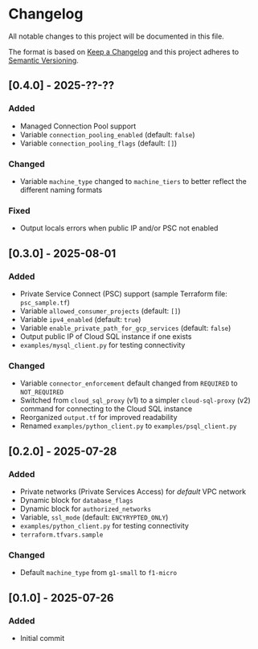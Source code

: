 # Changelog
All notable changes to this project will be documented in this file.

The format is based on [Keep a Changelog](http://keepachangelog.com/en/1.0.0/)
and this project adheres to [Semantic Versioning](http://semver.org/spec/v2.0.0.html).


## [0.4.0] - 2025-??-??
### Added
- Managed Connection Pool support
- Variable `connection_pooling_enabled` (default: `false`)
- Variable `connection_pooling_flags` (default: `[]`)
### Changed
- Variable `machine_type` changed to `machine_tiers` to better reflect the different naming formats
### Fixed
- Output locals errors when public IP and/or PSC not enabled

## [0.3.0] - 2025-08-01
### Added
- Private Service Connect (PSC) support (sample Terraform file: `psc_sample.tf`)
- Variable `allowed_consumer_projects` (default: `[]`)
- Variable `ipv4_enabled` (default: `true`)
- Variable `enable_private_path_for_gcp_services` (default: `false`)
- Output public IP of Cloud SQL instance if one exists
- `examples/mysql_client.py` for testing connectivity
### Changed
- Variable `connector_enforcement` default changed from `REQUIRED` to `NOT_REQUIRED`
- Switched from `cloud_sql_proxy` (v1) to a simpler `cloud-sql-proxy` (v2) command for connecting to the Cloud SQL instance
- Reorganized `output.tf` for improved readability
- Renamed `examples/python_client.py` to `examples/psql_client.py`

## [0.2.0] - 2025-07-28
### Added
- Private networks (Private Services Access) for *default* VPC network
- Dynamic block for `database_flags`
- Dynamic block for `authorized_networks`
- Variable, `ssl_mode` (default: `ENCYRYPTED_ONLY`)
- `examples/python_client.py` for testing connectivity
- `terraform.tfvars.sample`
### Changed
- Default `machine_type` from `g1-small` to `f1-micro`

## [0.1.0] - 2025-07-26
### Added
- Initial commit
